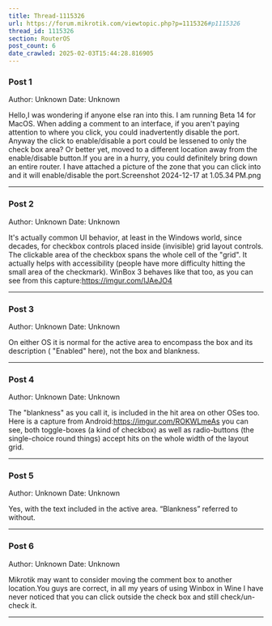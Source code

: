 ```yaml
---
title: Thread-1115326
url: https://forum.mikrotik.com/viewtopic.php?p=1115326#p1115326
thread_id: 1115326
section: RouterOS
post_count: 6
date_crawled: 2025-02-03T15:44:28.816905
---
```


### Post 1
Author: Unknown
Date: Unknown

Hello,I was wondering if anyone else ran into this.  I am running Beta 14 for MacOS.  When adding a comment to an interface, if you aren't paying attention to where you click, you could inadvertently disable the port.  Anyway the click to enable/disable a port could be lessened to only the check box area?  Or better yet, moved to a different location away from the enable/disable button.If you are in a hurry, you could definitely bring down an entire router.  I have attached a picture of the zone that you can click into and it will enable/disable the port.Screenshot 2024-12-17 at 1.05.34 PM.png

---
### Post 2
Author: Unknown
Date: Unknown

It's actually common UI behavior, at least in the Windows world, since decades, for checkbox controls placed inside (invisible) grid layout controls. The clickable area of the checkbox spans the whole cell of the "grid". It actually helps with accessibility (people have more difficulty hitting the small area of the checkmark). WinBox 3 behaves like that too, as you can see from this capture:https://imgur.com/lJAeJO4

---
### Post 3
Author: Unknown
Date: Unknown

On either OS it is normal for the active area to encompass the box and its description ( "Enabled" here), not the box and blankness.

---
### Post 4
Author: Unknown
Date: Unknown

The "blankness" as you call it, is included in the hit area on other OSes too. Here is a capture from Android:https://imgur.com/ROKWLmeAs you can see, both toggle-boxes (a kind of checkbox) as well as radio-buttons (the single-choice round things) accept hits on the whole width of the layout grid.

---
### Post 5
Author: Unknown
Date: Unknown

Yes, with the text included in the active area. “Blankness” referred to without.

---
### Post 6
Author: Unknown
Date: Unknown

Mikrotik may want to consider moving the comment box to another location.You guys are correct, in all my years of using Winbox in Wine I have never noticed that you can click outside the check box and still check/un-check it.

---
